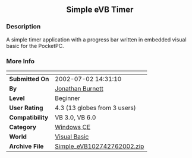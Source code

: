 ﻿<div align="center">

## Simple eVB Timer


</div>

### Description

A simple timer application with a progress bar written in embedded visual basic for the PocketPC.
 
### More Info
 


<span>             |<span>
---                |---
**Submitted On**   |2002-07-02 14:31:10
**By**             |[Jonathan Burnett](https://github.com/Planet-Source-Code/PSCIndex/blob/master/ByAuthor/jonathan-burnett.md)
**Level**          |Beginner
**User Rating**    |4.3 (13 globes from 3 users)
**Compatibility**  |VB 3\.0, VB 6\.0
**Category**       |[Windows CE](https://github.com/Planet-Source-Code/PSCIndex/blob/master/ByCategory/windows-ce__1-41.md)
**World**          |[Visual Basic](https://github.com/Planet-Source-Code/PSCIndex/blob/master/ByWorld/visual-basic.md)
**Archive File**   |[Simple\_eVB102742762002\.zip](https://github.com/Planet-Source-Code/jonathan-burnett-simple-evb-timer__1-36630/archive/master.zip)








